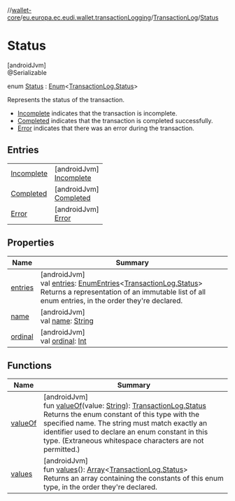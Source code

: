 //[wallet-core](../../../../index.md)/[eu.europa.ec.eudi.wallet.transactionLogging](../../index.md)/[TransactionLog](../index.md)/[Status](index.md)

# Status

[androidJvm]\
@Serializable

enum [Status](index.md) : [Enum](https://kotlinlang.org/api/latest/jvm/stdlib/kotlin-stdlib/kotlin/-enum/index.html)&lt;[TransactionLog.Status](index.md)&gt; 

Represents the status of the transaction.

- 
   [Incomplete](-incomplete/index.md) indicates that the transaction is incomplete.
- 
   [Completed](-completed/index.md) indicates that the transaction is completed successfully.
- 
   [Error](-error/index.md) indicates that there was an error during the transaction.

## Entries

| | |
|---|---|
| [Incomplete](-incomplete/index.md) | [androidJvm]<br>[Incomplete](-incomplete/index.md) |
| [Completed](-completed/index.md) | [androidJvm]<br>[Completed](-completed/index.md) |
| [Error](-error/index.md) | [androidJvm]<br>[Error](-error/index.md) |

## Properties

| Name | Summary |
|---|---|
| [entries](entries.md) | [androidJvm]<br>val [entries](entries.md): [EnumEntries](https://kotlinlang.org/api/latest/jvm/stdlib/kotlin-stdlib/kotlin.enums/-enum-entries/index.html)&lt;[TransactionLog.Status](index.md)&gt;<br>Returns a representation of an immutable list of all enum entries, in the order they're declared. |
| [name](../../../eu.europa.ec.eudi.wallet.transfer.openId4vp/-encryption-method/-x-c20-p/index.md#-372974862%2FProperties%2F1615067946) | [androidJvm]<br>val [name](../../../eu.europa.ec.eudi.wallet.transfer.openId4vp/-encryption-method/-x-c20-p/index.md#-372974862%2FProperties%2F1615067946): [String](https://kotlinlang.org/api/latest/jvm/stdlib/kotlin-stdlib/kotlin/-string/index.html) |
| [ordinal](../../../eu.europa.ec.eudi.wallet.transfer.openId4vp/-encryption-method/-x-c20-p/index.md#-739389684%2FProperties%2F1615067946) | [androidJvm]<br>val [ordinal](../../../eu.europa.ec.eudi.wallet.transfer.openId4vp/-encryption-method/-x-c20-p/index.md#-739389684%2FProperties%2F1615067946): [Int](https://kotlinlang.org/api/latest/jvm/stdlib/kotlin-stdlib/kotlin/-int/index.html) |

## Functions

| Name | Summary |
|---|---|
| [valueOf](value-of.md) | [androidJvm]<br>fun [valueOf](value-of.md)(value: [String](https://kotlinlang.org/api/latest/jvm/stdlib/kotlin-stdlib/kotlin/-string/index.html)): [TransactionLog.Status](index.md)<br>Returns the enum constant of this type with the specified name. The string must match exactly an identifier used to declare an enum constant in this type. (Extraneous whitespace characters are not permitted.) |
| [values](values.md) | [androidJvm]<br>fun [values](values.md)(): [Array](https://kotlinlang.org/api/latest/jvm/stdlib/kotlin-stdlib/kotlin/-array/index.html)&lt;[TransactionLog.Status](index.md)&gt;<br>Returns an array containing the constants of this enum type, in the order they're declared. |
